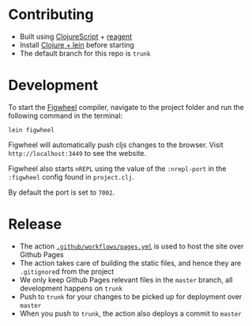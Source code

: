 # Contributing

* Built using [ClojureScript](https://clojurescript.org) + [reagent](https://reagent-project.github.io)
* Install [Clojure + lein](https://purelyfunctional.tv/guide/how-to-install-clojure) before starting
* The default branch for this repo is `trunk`

# Development

To start the [Figwheel](https://figwheel.org) compiler, navigate to the project folder and run the following command in the terminal:

```
lein figwheel
```

Figwheel will automatically push cljs changes to the browser. Visit `http://localhost:3449` to see the website.

Figwheel also starts `nREPL` using the value of the `:nrepl-port` in the `:figwheel`
config found in `project.clj`. 

By default the port is set to `7002`.

# Release

* The action [`.github/workflows/pages.yml`](./.github/workflows/pages.yml) is used to host the site over Github Pages
* The action takes care of building the static files, and hence they are `.gitignore`d from the project
* We only keep Github Pages relevant files in the `master` branch, all development happens on `trunk`
* Push to `trunk` for your changes to be picked up for deployment over `master`
* When you push to `trunk`, the action also deploys a commit to `master`
